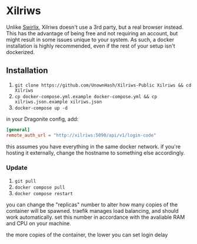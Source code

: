 # Xilriws

Unlike [Swirlix](https://github.com/UnownHash/Swirlix-Public), Xilriws doesn't use a 3rd party, but a real browser instead. 
This has the advantage of being free and not requiring an account, but might result in some issues unique to your system. 
As such, a docker installation is highly recommended, even if the rest of your setup isn't dockerized.

## Installation

1. `git clone https://github.com/UnownHash/Xilriws-Public Xilriws && cd Xilriws`
2. `cp docker-compose.yml.example docker-compose.yml && cp xilriws.json.example xilriws.json`
3. `docker-compose up -d`

in your Dragonite config, add: 

```toml
[general]
remote_auth_url = "http://xilriws:5090/api/v1/login-code"
```

this assumes you have everything in the same docker network. if you're hosting it externally, change the hostname to
something else accordingly.

### Update

1. `git pull`
2. `docker compose pull`
3. `docker compose restart`

you can change the "replicas" number to alter how many copies of the container will be spawned. traefik manages load balancing,
and should work automatically. set this number in accordance with the avaliable RAM and CPU on your machine.

the more copies of the container, the lower you can set login delay
